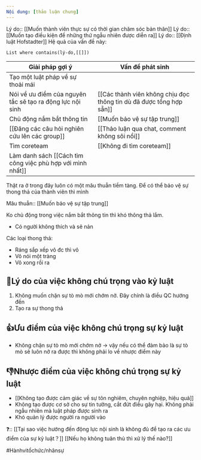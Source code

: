 ```yaml
---
Nội dung: [thảo luận chung]
---
```


Lý do:: [[Muốn thành viên thực sự có thời gian chăm sóc bản thân]]
Lý do:: [[Muốn tạo điều kiện để những thứ ngẫu nhiên được diễn ra]]
Lý do:: [[Định luật Hofstadter]]
Hệ quả của vấn đề này:
```dataview
List where contains(lý-do,[[]])
```
| Giải pháp gợi ý                                                                    | Vấn đề phát sinh                                                    |
| ---------------------------------------------------------------------------------- | ------------------------------------------------------------------- |
| Tạo một luật pháp về sự thoải mái                                                  |                                                                     |
| Nói về ưu điểm của nguyên tắc sẽ tạo ra động lực nội sinh                          | [[Các thành viên không chịu đọc thông tin dù đã được tổng hợp sẵn]] |
| Chủ động nắm bắt thông tin                                                         | [[Muốn bảo vệ sự tập trung]]                                        |
| [[Đăng các câu hỏi nghiên cứu lên các group]]                                                         | [[Thảo luận qua chat, comment không sôi nổi]]                       |
| Tìm coreteam                                                                       | [[Không đi tìm coreteam]]                                           |
| Làm danh sách [[Cách tìm công việc phù hợp với mình nhất]] |                                                                     |

Thật ra ở trong đây luôn có một mâu thuẫn tiềm tàng. Để có thể bảo vệ sự thong thả của thành viên thì mình 

Mâu thuẫn:: [[Muốn bảo vệ sự tập trung]]

Ko chủ động trong việc nắm bắt thông tin thì khó thông thả lắm.

 - Có người không thích và sẽ nản

Các loại thong thả:
- Ráng sắp xếp vô đc thì vô
- Vô nói một tràng
- Vô xong rồi ra

## 🤔Lý do của việc không chú trọng vào kỷ luật
1. Không muốn chặn sự tò mò mới chớm nở. Đây chính là điều QC hướng đến
2. Tạo ra sự thong thả

## 👍Ưu điểm của việc không chú trọng sự kỷ luật
- Không chặn sự tò mò mới chớm nở → vậy nếu có thể đảm bảo là sự tò mò sẽ luôn nở ra được thì không phải lo về nhược điểm này

## 👎Nhược điểm của việc không chú trọng sự kỷ luật 
- [[Không tạo được cảm giác về sự tôn nghiêm, chuyên nghiệp, hiệu quả]]
- Không tạo được cơ sở cho sự tin tưởng, cắt đứt điều gây hại. Không phải ngẫu nhiên mà luật pháp được sinh ra
- Khó quản lý được người ra người vào

❓:: [[Tại sao việc hướng đến động lực nội sinh là không đủ để tạo ra các ưu điểm của sự kỷ luật？]] 
[[Nếu họ không tuân thủ thì xử lý thế nào?]] 

#Hànhvitổchức/nhânsự 
